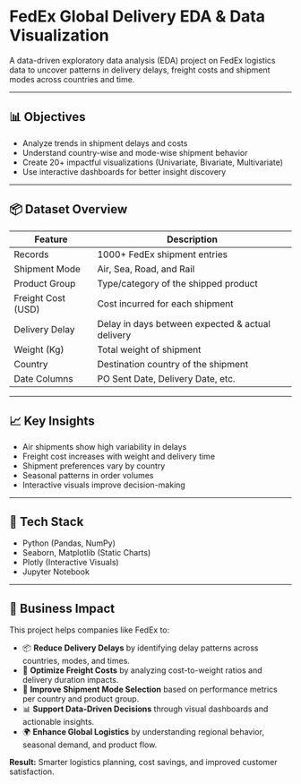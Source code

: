 # FedEx Global Delivery EDA & Data Visualization

A data-driven exploratory data analysis (EDA) project on FedEx logistics data to uncover patterns in delivery delays, freight costs and shipment modes across countries and time.

---

## 📊 Objectives

- Analyze trends in shipment delays and costs  
- Understand country-wise and mode-wise shipment behavior  
- Create 20+ impactful visualizations (Univariate, Bivariate, Multivariate)  
- Use interactive dashboards for better insight discovery

---

## 📦 Dataset Overview

| Feature           | Description                                      |
|-------------------|--------------------------------------------------|
| Records           | 1000+ FedEx shipment entries                     |
| Shipment Mode     | Air, Sea, Road, and Rail                         |
| Product Group     | Type/category of the shipped product             |
| Freight Cost (USD)| Cost incurred for each shipment                  |
| Delivery Delay    | Delay in days between expected & actual delivery |
| Weight (Kg)       | Total weight of shipment                         |
| Country           | Destination country of the shipment              |
| Date Columns      | PO Sent Date, Delivery Date, etc.                |

---

## 📈 Key Insights
- Air shipments show high variability in delays  
- Freight cost increases with weight and delivery time  
- Shipment preferences vary by country  
- Seasonal patterns in order volumes  
- Interactive visuals improve decision-making

---

## 📌 Tech Stack

- Python (Pandas, NumPy)
- Seaborn, Matplotlib (Static Charts)
- Plotly (Interactive Visuals)
- Jupyter Notebook

---

## 🏢 Business Impact

This project helps companies like FedEx to:

- 📦 **Reduce Delivery Delays** by identifying delay patterns across countries, modes, and times.
- 💸 **Optimize Freight Costs** by analyzing cost-to-weight ratios and delivery duration impacts.
- 🚛 **Improve Shipment Mode Selection** based on performance metrics per country and product group.
- 📊 **Support Data-Driven Decisions** through visual dashboards and actionable insights.
- 🌍 **Enhance Global Logistics** by understanding regional behavior, seasonal demand, and product flow.

**Result:** Smarter logistics planning, cost savings, and improved customer satisfaction.

